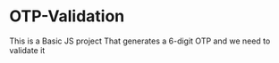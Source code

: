 # OTP-Validation
This is a Basic JS project That generates a 6-digit OTP and we need to validate it
